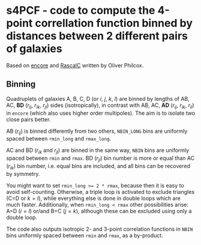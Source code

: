 # s4PCF - code to compute the 4-point correllation function binned by distances between 2 different pairs of galaxies
Based on [encore](https://github.com/oliverphilcox/encore) and [RascalC](https://github.com/oliverphilcox/RascalC) written by Oliver Philcox.

## Binning
Quadruplets of galaxies A, B, C, D (or $i$, $j$, $k$, $l$) are binned by lengths of AB, AC, **BD** ($r_{ij}$, $r_{ik}$, $r_{jl}$) sides (isotropically), in contrast with AB, AC, **AD** ($r_{ij}$, $r_{ik}$, $r_{il}$) in `encore` (which also uses higher order multipoles). The aim is to isolate two close pairs better.

AB ($r_{ij}$) is binned differently from two others, `NBIN_LONG` bins are uniformly spaced between `rmin_long` and `rmax_long`.

AC and BD ($r_{ik}$ and $r_{jl}$) are binned in the same way, `NBIN` bins are uniformly spaced between `rmin` and `rmax`. BD ($r_{jl}$) bin number is more or equal than AC ($r_{ik}$) bin number, i.e. equal bins are included, and all bins can be recovered by symmetry.

You might want to set `rmin_long >= 2 * rmax`, because then it is easy to avoid self-counting. Otherwise, a triple loop is activated to exclude triangles (C=D or $k=l$), while everything else is done in double loops which are much faster. Additionally, when `rmin_long < rmax` other possibilities arise: A=D ($i=l$) or/and B=C ($j=k$), although these can be excluded using only a double loop.

The code also outputs isotropic 2- and 3-point correlation functions in `NBIN` bins uniformly spaced between `rmin` and `rmax`, as a by-product.
